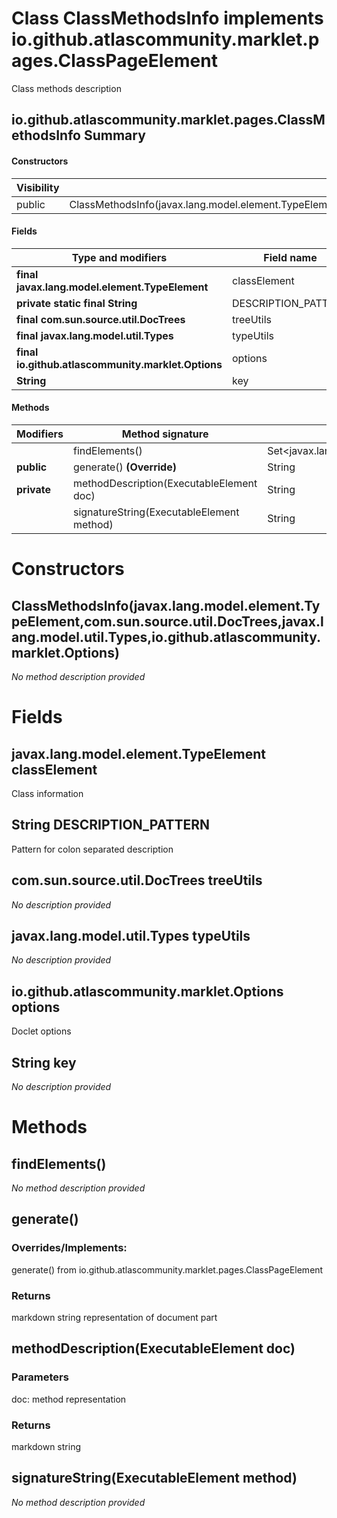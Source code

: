 Class ClassMethodsInfo implements io.github.atlascommunity.marklet.pages.ClassPageElement
=========================================================================================
Class methods description

io.github.atlascommunity.marklet.pages.ClassMethodsInfo Summary
-------
#### Constructors
| Visibility | Signature                                                                                                                                                |
| ---------- | -------------------------------------------------------------------------------------------------------------------------------------------------------- |
| public     | ClassMethodsInfo(javax.lang.model.element.TypeElement,com.sun.source.util.DocTrees,javax.lang.model.util.Types,io.github.atlascommunity.marklet.Options) |
#### Fields
| Type and modifiers                                 | Field name          |
| -------------------------------------------------- | ------------------- |
| **final javax.lang.model.element.TypeElement**     | classElement        |
| **private static final String**                    | DESCRIPTION_PATTERN |
| **final com.sun.source.util.DocTrees**             | treeUtils           |
| **final javax.lang.model.util.Types**              | typeUtils           |
| **final io.github.atlascommunity.marklet.Options** | options             |
| **String**                                         | key                 |
#### Methods
| Modifiers   | Method signature                          | Return type                                     |
| ----------- | ----------------------------------------- | ----------------------------------------------- |
|             | findElements()                            | Set<javax.lang.model.element.ExecutableElement> |
| **public**  | generate() **(Override)**                 | String                                          |
| **private** | methodDescription(ExecutableElement doc)  | String                                          |
|             | signatureString(ExecutableElement method) | String                                          |

Constructors
============
ClassMethodsInfo(javax.lang.model.element.TypeElement,com.sun.source.util.DocTrees,javax.lang.model.util.Types,io.github.atlascommunity.marklet.Options)
--------------------------------------------------------------------------------------------------------------------------------------------------------
*No method description provided*


Fields
======
javax.lang.model.element.TypeElement classElement
-------------------------------------------------
Class information


String DESCRIPTION_PATTERN
------------------------------------
Pattern for colon separated description


com.sun.source.util.DocTrees treeUtils
--------------------------------------
*No description provided*


javax.lang.model.util.Types typeUtils
-------------------------------------
*No description provided*


io.github.atlascommunity.marklet.Options options
------------------------------------------------
Doclet options


String key
--------------------
*No description provided*


Methods
=======
findElements()
--------------
*No method description provided*


generate()
----------
### Overrides/Implements:
generate() from io.github.atlascommunity.marklet.pages.ClassPageElement



### Returns

markdown string representation of document part


methodDescription(ExecutableElement doc)
----------------------------------------


### Parameters

doc: method representation

### Returns

markdown string


signatureString(ExecutableElement method)
-----------------------------------------
*No method description provided*


